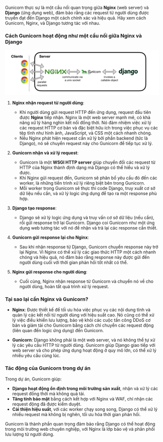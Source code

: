 Gunicorn thực sự là một cầu nối quan trọng giữa **Nginx** (web server) và **Django** (ứng dụng web), đảm bảo rằng các request từ người dùng được truyền đạt đến Django một cách chính xác và hiệu quả. Hãy xem cách Gunicorn, Nginx, và Django tương tác với nhau.

### Cách Gunicorn hoạt động như một cầu nối giữa Nginx và Django

![Mô Hình Cầu Nối của Gunicorn](/access_demo/django_nginx_gunicorn.png)

1. **Nginx nhận request từ người dùng**:
   - Khi người dùng gửi request HTTP đến ứng dụng, request đầu tiên được **Nginx** tiếp nhận. Nginx là một web server mạnh mẽ, có khả năng xử lý hàng nghìn kết nối đồng thời. Nó đảm nhiệm việc xử lý các request HTTP cơ bản và đặc biệt hữu ích trong việc phục vụ các tệp tĩnh như hình ảnh, JavaScript, và CSS một cách nhanh chóng.
   - Nếu Nginx phát hiện request cần xử lý bởi phần backend (tức là Django), nó sẽ chuyển request này cho Gunicorn để tiếp tục xử lý.

2. **Gunicorn nhận và xử lý request**:
   - Gunicorn là một **WSGI HTTP server** giúp chuyển đổi các request từ HTTP của Nginx thành định dạng mà Django có thể hiểu và xử lý được.
   - Khi Nginx gửi request đến, Gunicorn sẽ phân bổ yêu cầu đó đến các worker, là những tiến trình xử lý riêng biệt bên trong Gunicorn.
   - Mỗi worker trong Gunicorn sẽ thực thi code Django, truy xuất cơ sở dữ liệu nếu cần, và xử lý logic ứng dụng để tạo ra một response phù hợp.

3. **Django tạo response**:
   - Django sẽ xử lý logic ứng dụng và truy vấn cơ sở dữ liệu (nếu cần), rồi gửi response trở lại Gunicorn. Django coi Gunicorn như một ứng dụng web tương tác với nó để nhận và trả lại các response cần thiết.
   
4. **Gunicorn gửi response lại cho Nginx**:
   - Sau khi nhận response từ Django, Gunicorn chuyển response này trở lại Nginx. Vì Nginx có thể xử lý các giao thức HTTP một cách nhanh chóng và hiệu quả, nó đảm bảo rằng response này được gửi đến người dùng cuối với thời gian phản hồi tốt nhất có thể.

5. **Nginx gửi response cho người dùng**:
   - Cuối cùng, Nginx nhận response từ Gunicorn và chuyển nó về cho người dùng, hoàn tất quá trình xử lý request.

### Tại sao lại cần Nginx và Gunicorn?

- **Nginx**: Được thiết kế để tối ưu hóa việc phục vụ các nội dung tĩnh và quản lý các kết nối từ người dùng với hiệu suất cao. Nó cũng có thể xử lý việc điều khiển lưu lượng, bảo vệ khỏi các cuộc tấn công DDoS cơ bản và giảm tải cho Gunicorn bằng cách chỉ chuyển các request động (liên quan đến logic ứng dụng) đến Gunicorn.
  
- **Gunicorn**: Django không phải là một web server, và nó không thể tự xử lý các yêu cầu HTTP từ người dùng. Gunicorn giúp Django giao tiếp với web server và cho phép ứng dụng hoạt động ở quy mô lớn, có thể xử lý nhiều yêu cầu cùng lúc.

### Tác động của Gunicorn trong dự án

Trong dự án, Gunicorn giúp:
- **Django hoạt động ổn định trong môi trường sản xuất**, nhận và xử lý các request đồng thời mà không quá tải.
- **Tăng tính bảo mật** bằng cách kết hợp với Nginx và WAF, chỉ nhận các request động đã được kiểm duyệt.
- **Cải thiện hiệu suất**, với các worker chạy song song, Django có thể xử lý nhiều request mà không bị nghẽn, tối ưu hóa thời gian phản hồi.

Gunicorn là thành phần quan trọng đảm bảo rằng Django có thể hoạt động trong môi trường web chuyên nghiệp, với Nginx là lớp bảo vệ và phân phối lưu lượng từ người dùng.